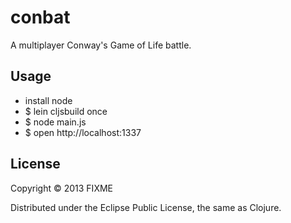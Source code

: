 # conbat

A multiplayer Conway's Game of Life battle.

## Usage

* install node
* $ lein cljsbuild once
* $ node main.js
* $ open http://localhost:1337

## License

Copyright © 2013 FIXME

Distributed under the Eclipse Public License, the same as Clojure.
